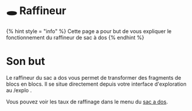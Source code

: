 # 🕳️ Raffineur
{% hint style = "info" %} Cette page a pour but de vous expliquer le fonctionnement du raffineur de sac à dos {% endhint %}


# Son but 

Le raffineur du sac a dos vous permet de transformer des fragments de blocs en blocs.
Il se situe directement depuis votre interface d'exploration au /explo .

Vous pouvez voir les taux de raffinage dans le menu du [sac a dos](exploration_bag.md).
